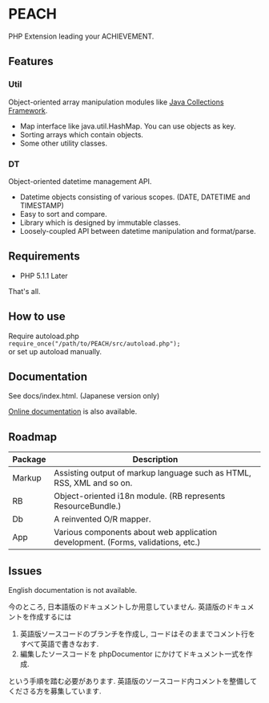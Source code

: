 PEACH
=====

PHP Extension leading your ACHIEVEMENT.


Features
--------

### Util
Object-oriented array manipulation modules like 
[Java Collections Framework](http://docs.oracle.com/javase/7/docs/technotes/guides/collections/index.html).

- Map interface like java.util.HashMap. You can use objects as key.
- Sorting arrays which contain objects.
- Some other utility classes.

### DT
Object-oriented datetime management API.

- Datetime objects consisting of various scopes. (DATE, DATETIME and TIMESTAMP)
- Easy to sort and compare.
- Library which is designed by immutable classes.
- Loosely-coupled API between datetime manipulation and format/parse.

Requirements
------------

- PHP 5.1.1 Later

That's all.


How to use
------------
Require autoload.php  
`require_once("/path/to/PEACH/src/autoload.php");`  
or set up autoload manually.

Documentation
-------------

See docs/index.html. (Japanese version only)

[Online documentation](http://trashtoy.github.io/peach/) is also available.

Roadmap
-------

Package | Description
--------|------------
Markup  | Assisting output of markup language such as HTML, RSS, XML and so on.
RB      | Object-oriented i18n module. (RB represents ResourceBundle.)
Db      | A reinvented O/R mapper.
App     | Various components about web application development. (Forms, validations, etc.)

Issues
------

English documentation is not available.

今のところ, 日本語版のドキュメントしか用意していません. 英語版のドキュメントを作成するには

1. 英語版ソースコードのブランチを作成し, コードはそのままでコメント行をすべて英語で書きなおす.
2. 編集したソースコードを phpDocumentor にかけてドキュメント一式を作成.

という手順を踏む必要があります. 英語版のソースコード内コメントを整備してくださる方を募集しています.
